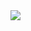 <a href="https://portal.azure.com/#create/Microsoft.Template/uri/https%3A%2F%2Fraw.githubusercontent.com%2Fwadstromtech%2Fsentinel%2Fmaster%2FPlaybooks%2FRecordedFuture%2FtiIndicators%2FIP%20TI%2FIPPhishing%2FAlerting%2Ftemplate.json" target="_blank">
    <img src="https://aka.ms/deploytoazurebutton""/>
</a>
